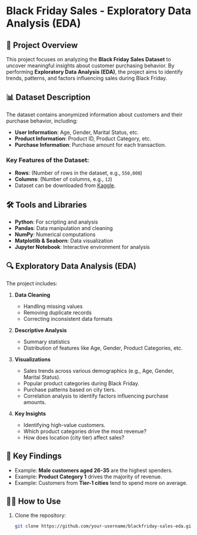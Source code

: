 # Black Friday Sales - Exploratory Data Analysis (EDA)  

## 📄 Project Overview  
This project focuses on analyzing the **Black Friday Sales Dataset** to uncover meaningful insights about customer purchasing behavior. By performing **Exploratory Data Analysis (EDA)**, the project aims to identify trends, patterns, and factors influencing sales during Black Friday.  

## 📊 Dataset Description  
The dataset contains anonymized information about customers and their purchase behavior, including:  
- **User Information**: Age, Gender, Marital Status, etc.  
- **Product Information**: Product ID, Product Category, etc.  
- **Purchase Information**: Purchase amount for each transaction.  

### Key Features of the Dataset:  
- **Rows**: (Number of rows in the dataset, e.g., `550,000`)  
- **Columns**: (Number of columns, e.g., `12`)  
- Dataset can be downloaded from [Kaggle](https://www.kaggle.com/sdolezel/black-friday).  

## 🛠️ Tools and Libraries  
- **Python**: For scripting and analysis  
- **Pandas**: Data manipulation and cleaning  
- **NumPy**: Numerical computations  
- **Matplotlib & Seaborn**: Data visualization  
- **Jupyter Notebook**: Interactive environment for analysis  

## 🔍 Exploratory Data Analysis (EDA)  

The project includes:  
1. **Data Cleaning**  
   - Handling missing values  
   - Removing duplicate records  
   - Correcting inconsistent data formats  

2. **Descriptive Analysis**  
   - Summary statistics  
   - Distribution of features like Age, Gender, Product Categories, etc.  

3. **Visualizations**  
   - Sales trends across various demographics (e.g., Age, Gender, Marital Status).  
   - Popular product categories during Black Friday.  
   - Purchase patterns based on city tiers.  
   - Correlation analysis to identify factors influencing purchase amounts.  

4. **Key Insights**  
   - Identifying high-value customers.  
   - Which product categories drive the most revenue?  
   - How does location (city tier) affect sales?  

## 🎯 Key Findings  
- Example: **Male customers aged 26-35** are the highest spenders.  
- Example: **Product Category 1** drives the majority of revenue.  
- Example: Customers from **Tier-1 cities** tend to spend more on average.  

## 🧑‍💻 How to Use  
1. Clone the repository:  
   ```bash
   git clone https://github.com/your-username/blackfriday-sales-eda.git
